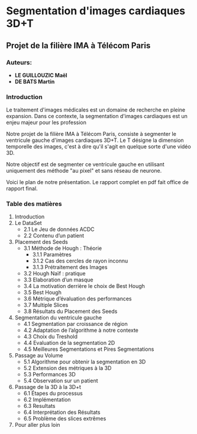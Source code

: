 # Segmentation d'images cardiaques 3D+T
## Projet de la filière IMA à Télécom Paris

### Auteurs:
- **LE GUILLOUZIC Maël**
- **DE BATS Martin**

### Introduction
Le traitement d'images médicales est un domaine de recherche en pleine expansion. Dans ce contexte, la segmentation d'images cardiaques est un enjeu majeur pour les profession

Notre projet de la filière IMA à Télécom Paris, consiste à segmenter le ventricule gauche d'images cardiaques 3D+T.
Le T désigne la dimension temporelle des images, c'est à dire qu'il s'agit en quelque sorte d'une vidéo 3D.

Notre objectif est de segmenter ce ventricule gauche en utilisant uniquement des méthode "au pixel" et sans réseau de neurone.

Voici le plan de notre présentation. Le rapport complet en pdf fait office de rapport final.

### Table des matières
1. Introduction
2. Le DataSet
    - 2.1 Le Jeu de données ACDC
    - 2.2 Contenu d’un patient
3. Placement des Seeds
    - 3.1 Méthode de Hough : Théorie
        - 3.1.1 Paramètres
        - 3.1.2 Cas des cercles de rayon inconnu
        - 3.1.3 Prétraitement des Images
    - 3.2 Hough Naïf : pratique
    - 3.3 Elaboration d’un masque
    - 3.4 La motivation derrière le choix de Best Hough
    - 3.5 Best Hough
    - 3.6 Métrique d’évaluation des performances
    - 3.7 Multiple Slices
    - 3.8 Résultats du Placement des Seeds
4. Segmentation du ventricule gauche
    - 4.1 Segmentation par croissance de région
    - 4.2 Adaptation de l’algorithme à notre contexte
    - 4.3 Choix du Treshold
    - 4.4 Evaluation de la segmentation 2D
    - 4.5 Meilleures Segmentations et Pires Segmentations
5. Passage au Volume
    - 5.1 Algorithme pour obtenir la segmentation en 3D
    - 5.2 Extension des métriques à la 3D
    - 5.3 Performances 3D
    - 5.4 Observation sur un patient
6. Passage de la 3D à la 3D+t
    - 6.1 Étapes du processus
    - 6.2 Implémentation
    - 6.3 Resultats
    - 6.4 Interprétation des Résultats
    - 6.5 Problème des slices extrêmes
7. Pour aller plus loin
